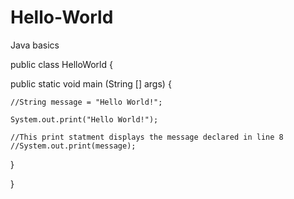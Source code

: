 # Hello-World
Java basics

public class HelloWorld {

  public static void main (String [] args) {
  
    //String message = "Hello World!";

    System.out.print("Hello World!");
    
    //This print statment displays the message declared in line 8
    //System.out.print(message);

  }

}
